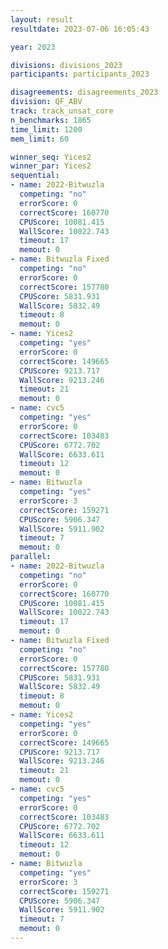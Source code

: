 ```yaml
---
layout: result
resultdate: 2023-07-06 16:05:43

year: 2023

divisions: divisions_2023
participants: participants_2023

disagreements: disagreements_2023
division: QF_ABV
track: track_unsat_core
n_benchmarks: 1865
time_limit: 1200
mem_limit: 60

winner_seq: Yices2
winner_par: Yices2
sequential:
- name: 2022-Bitwuzla
  competing: "no"
  errorScore: 0
  correctScore: 160770
  CPUScore: 10081.415
  WallScore: 10022.743
  timeout: 17
  memout: 0
- name: Bitwuzla Fixed
  competing: "no"
  errorScore: 0
  correctScore: 157780
  CPUScore: 5831.931
  WallScore: 5832.49
  timeout: 8
  memout: 0
- name: Yices2
  competing: "yes"
  errorScore: 0
  correctScore: 149665
  CPUScore: 9213.717
  WallScore: 9213.246
  timeout: 21
  memout: 0
- name: cvc5
  competing: "yes"
  errorScore: 0
  correctScore: 103483
  CPUScore: 6772.702
  WallScore: 6633.611
  timeout: 12
  memout: 0
- name: Bitwuzla
  competing: "yes"
  errorScore: 3
  correctScore: 159271
  CPUScore: 5906.347
  WallScore: 5911.902
  timeout: 7
  memout: 0
parallel:
- name: 2022-Bitwuzla
  competing: "no"
  errorScore: 0
  correctScore: 160770
  CPUScore: 10081.415
  WallScore: 10022.743
  timeout: 17
  memout: 0
- name: Bitwuzla Fixed
  competing: "no"
  errorScore: 0
  correctScore: 157780
  CPUScore: 5831.931
  WallScore: 5832.49
  timeout: 8
  memout: 0
- name: Yices2
  competing: "yes"
  errorScore: 0
  correctScore: 149665
  CPUScore: 9213.717
  WallScore: 9213.246
  timeout: 21
  memout: 0
- name: cvc5
  competing: "yes"
  errorScore: 0
  correctScore: 103483
  CPUScore: 6772.702
  WallScore: 6633.611
  timeout: 12
  memout: 0
- name: Bitwuzla
  competing: "yes"
  errorScore: 3
  correctScore: 159271
  CPUScore: 5906.347
  WallScore: 5911.902
  timeout: 7
  memout: 0
---
```

